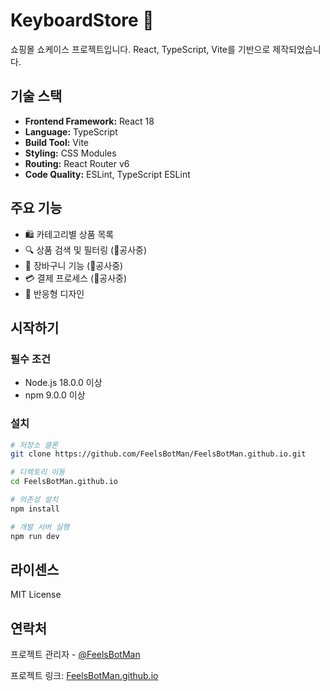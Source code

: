 # KeyboardStore 🎹

쇼핑몰 쇼케이스 프로젝트입니다. React, TypeScript, Vite를 기반으로 제작되었습니다.

## 기술 스택

- **Frontend Framework:** React 18
- **Language:** TypeScript
- **Build Tool:** Vite
- **Styling:** CSS Modules
- **Routing:** React Router v6
- **Code Quality:** ESLint, TypeScript ESLint

## 주요 기능

- 🛍️ 카테고리별 상품 목록
- 🔍 상품 검색 및 필터링 (🚧공사중)
- 🛒 장바구니 기능 (🚧공사중)
- 💳 결제 프로세스 (🚧공사중)
- 📱 반응형 디자인

## 시작하기

### 필수 조건

- Node.js 18.0.0 이상
- npm 9.0.0 이상

### 설치

```bash
# 저장소 클론
git clone https://github.com/FeelsBotMan/FeelsBotMan.github.io.git

# 디렉토리 이동
cd FeelsBotMan.github.io

# 의존성 설치
npm install

# 개발 서버 실행
npm run dev
```

## 라이센스

MIT License

## 연락처

프로젝트 관리자 - [@FeelsBotMan](https://github.com/FeelsBotMan)

프로젝트 링크: [FeelsBotMan.github.io](https://feelsbotman.github.io/)
